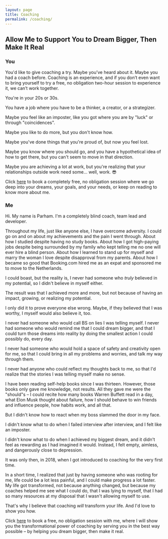 ```yaml
---
layout: page
title: Coaching
permalink: /coaching/
---
```


## Allow Me to Support You to Dream Bigger, Then Make It Real

### You

You'd like to give coaching a try. Maybe you’ve heard about it. Maybe
you had a coach before. Coaching is an experience, and if you don’t
even want to bring yourself to try a free, no obligation two-hour
session to experience it, we can’t work together.

You're in your 20s or 30s.

You have a job where you have to be a thinker, a creator, or a
strategizer.

Maybe you feel like an imposter, like you got where you are by "luck"
or through "coincidences".

Maybe you like to do more, but you don't know how.

Maybe you've done things that you're proud of, but now you feel lost.

Maybe you know where you should go, and you have a hypothetical idea
of how to get there, but you can't seem to move in that direction.

Maybe you are achieving a lot at work, but you're realizing that your
relationships outside work need some... well, work. 😎

Click [here](https://calendly.com/parhamdoustdar/clarity) to book a
completely free, no obligation session where we go deep into your
dreams, your goals, and your needs, or keep on reading to know more
about me.

### Me

Hi. My name is Parham. I'm a completely blind coach, team lead and
developer.

Throughout my life, just like anyone else, I have overcome
adversity. I could go on and on about my achievements and the pain I
went through. About how I studied despite having no study books. About
how I got high-paying jobs despite being surrounded by my family who
kept telling me no one will ever hire a blind person. About how I
learned to stand up for myself and marry the woman I love despite
disapproval from my parents. About how I became so good that
Booking.com hired me as an expat and sponsored me to move to the
Netherlands.

I could boast, but the reality is, I never had someone who *truly*
believed in my potential, so I didn't believe in myself either.

The result was that I achieved more and more, but not because of
having an impact, growing, or realizing my potential.

I only did it to prove everyone else wrong. Maybe, if they believed
that I was worthy, I myself would also believe it, too.

I never had someone who would call BS on lies I was telling myself. I
never had someone who would remind me that I could dream bigger, and
that I could turn those dreams into reality by doing the smallest
action I could possibly do, every day.

I never had someone who would hold a space of safety and creativity
open for me, so that I could bring in all my problems and worries, and
talk my way through them.

I never had anyone who could reflect my thoughts back to me, so that
I'd realize that the stories I was telling myself make no sense.

I have been reading self-help books since I was thirteen. However,
those books only gave me knowledge, not results. All they gave me were
the "should"s – I could recite how many books Warren Buffett read in a
day, what Elon Musk thought about failure, how I should behave to win
friends and influence people, how habits work, and all that.

But I didn't know how to react when my boss slammed the door in my face.

I didn't know what to do when I failed interview after interview, and
I felt like an imposter.

I didn't know what to do when I achieved my biggest dream, and it
didn't feel as rewarding as I had imagined it would. Instead, I felt
empty, aimless, and dangerously close to depression.

It was only then, in 2018, when I got introduced to coaching for the
very first time.

In a short time, I realized that just by having someone who was
rooting for me, life could be a lot less painful, and I could make
progress a lot faster. My life got transformed, not because anything
changed, but because my coaches helped me see what I could do, that I
was lying to myself, that I had so many resources at my disposal that
I wasn't allowing myself to use.

That's why I believe that coaching *will* transform your life. And I'd love to show you how.

Click [here](https://calendly.com/parhamdoustdar/clarity) to book a
free, no obligation session with me, where I will show you the
transformational power of coaching by serving you in the best way
possible – by helping you dream bigger, then make it real.
